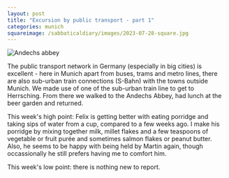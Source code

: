 ```yaml
---
layout: post
title: "Excursion by public transport - part 1"
categories: munich
squareimage: /sabbaticaldiary/images/2023-07-28-square.jpg
---
```

<img src="/sabbaticaldiary/images/2023-07-28.jpg" alt="Andechs abbey" class="center">

The public transport network in Germany (especially in big cities) is excellent - here in Munich apart from buses, trams and metro lines, there are also sub-urban train connections (S-Bahn) with the towns outside Munich. We made use of one of the sub-urban train line to get to Herrsching. From there we walked to the Andechs Abbey, had lunch at the beer garden and returned. 

This week's high point: Felix is getting better with eating porridge and taking sips of water from a cup, compared to a few weeks ago. I make his porridge by mixing together milk, millet flakes and a few teaspoons of vegetable or fruit purée and sometimes salmon flakes or peanut butter. Also, he seems to be happy with being held by Martin again, though occassionally he still prefers having me to comfort him.

This week's low point: there is nothing new to report.
